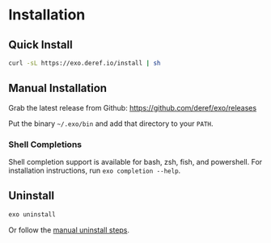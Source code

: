# Installation

## Quick Install

```bash
curl -sL https://exo.deref.io/install | sh
```

## Manual Installation

Grab the latest release from Github: https://github.com/deref/exo/releases

Put the binary `~/.exo/bin` and add that directory to your `PATH`.

### Shell Completions

Shell completion support is available for bash, zsh, fish, and powershell. For installation instructions, run `exo completion --help`.

## Uninstall

```bash
exo uninstall
```

Or follow the [manual uninstall steps](./uninstall.md).
